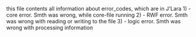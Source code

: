 this file contents all information about error_codes, which are in J'Lara
    1) - core error. Smth was wrong, while core-file running
    2) - RWF error. Smth was wrong with reading or writing to the file
    3) - logic error. Smth was wrong with processing information
